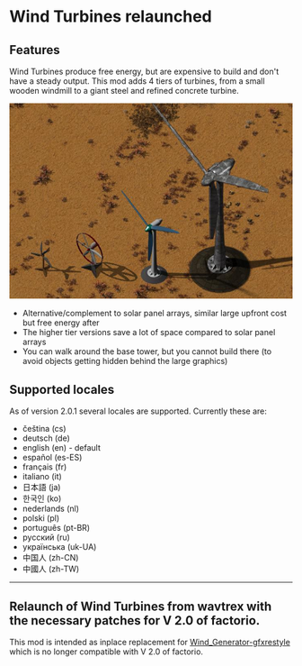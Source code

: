 # Wind Turbines relaunched
## Features
Wind Turbines produce free energy, but are expensive to build and don't have a steady output.
This mod adds 4 tiers of turbines, from a small wooden windmill to a giant steel and refined concrete turbine.

![wind turbines](https://github.com/xyzzycgn/Wind-Turbines-relaunched/blob/main/turbines.jpg?raw=true)
- Alternative/complement to solar panel arrays, similar large upfront cost but free energy after
- The higher tier versions save a lot of space compared to solar panel arrays
- You can walk around the base tower, but you cannot build there (to avoid objects getting hidden behind the large graphics)

## Supported locales
As of version 2.0.1 several locales are supported. Currently these are:
- čeština (cs)
- deutsch (de)
- english (en) - default
- español (es-ES)
- français (fr)
- italiano (it)
- 日本語 (ja)
- 한국인 (ko)
- nederlands (nl)
- polski (pl)
- português (pt-BR)
- русский (ru)
- українська (uk-UA)
- 中国人 (zh-CN)
- 中國人 (zh-TW)

----
## Relaunch of Wind Turbines from wavtrex with the necessary patches for V 2.0 of factorio.
This mod is intended as inplace replacement for [Wind_Generator-gfxrestyle](https://mods.factorio.com/mod/Wind_Generator-gfxrestyle) 
which is no longer compatible with V 2.0 of factorio.
